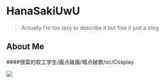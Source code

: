 # HanaSakiUwU

> Actually I'm too lazy to describe it but fine it just a blog

## About Me

####很菜的软工学生/画点破画/唱点破歌/oc/Cosplay

![](https://github.com/HanaSakiUwU.png)
